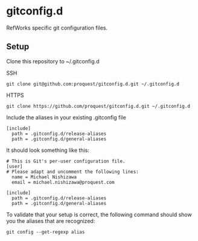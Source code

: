 # gitconfig.d
RefWorks specific git configuration files.

## Setup
Clone this repository to ~/.gitconfig.d

SSH
```
git clone git@github.com:proquest/gitconfig.d.git ~/.gitconfig.d
```
HTTPS
```
git clone https://github.com/proquest/gitconfig.d.git ~/.gitconfig.d
```

Include the aliases in your existing .gitconfig file
```
[include]
  path = .gitconfig.d/release-aliases 
  path = .gitconfig.d/general-aliases
```

It should look something like this:
```
# This is Git's per-user configuration file.
[user]
# Please adapt and uncomment the following lines:
  name = Michael Nishizawa
  email = michael.nishizawa@proquest.com

[include]
  path = .gitconfig.d/release-aliases
  path = .gitconfig.d/general-aliases
```

To validate that your setup is correct, the following command should show you the aliases that are recognized:
```
git config --get-regexp alias
```
